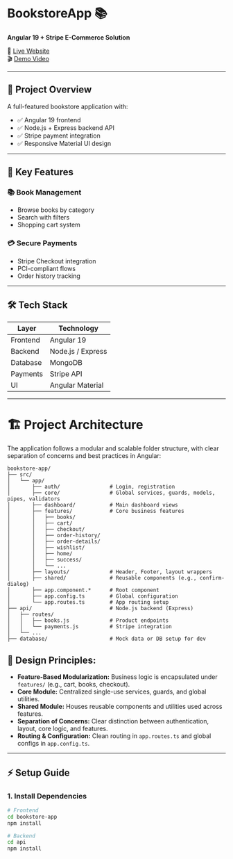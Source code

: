 # BookstoreApp 📚 
**Angular 19 + Stripe E-Commerce Solution**

🔗 [Live Website](https://kitaabi-zeta.vercel.app/)  
🎬 [Demo Video](https://www.youtube.com/watch?v=LVSavDxwY_Q)

---

## 🧾 Project Overview  
A full-featured bookstore application with:

- ✅ Angular 19 frontend  
- ✅ Node.js + Express backend API  
- ✅ Stripe payment integration  
- ✅ Responsive Material UI design  

---

## 🌟 Key Features  

### 📚 Book Management  
- Browse books by category  
- Search with filters  
- Shopping cart system  

### 💳 Secure Payments  
- Stripe Checkout integration  
- PCI-compliant flows  
- Order history tracking  

---

## 🛠️ Tech Stack  

| Layer      | Technology          |
|------------|---------------------|
| Frontend   | Angular 19          |
| Backend    | Node.js / Express   |
| Database   | MongoDB             |
| Payments   | Stripe API          |
| UI         | Angular Material    |

---

# 🏗️ Project Architecture

The application follows a modular and scalable folder structure, with clear separation of concerns and best practices in Angular:

```
bookstore-app/
├── src/
│   └── app/
│       ├── auth/                # Login, registration
│       ├── core/                # Global services, guards, models, pipes, validators
│       ├── dashboard/           # Main dashboard views
│       ├── features/            # Core business features
│       │   ├── books/           
│       │   ├── cart/            
│       │   ├── checkout/        
│       │   ├── order-history/   
│       │   ├── order-details/   
│       │   ├── wishlist/        
│       │   ├── home/            
│       │   ├── success/         
│       │   └── ...              
│       ├── layouts/             # Header, Footer, layout wrappers
│       ├── shared/              # Reusable components (e.g., confirm-dialog)
│       ├── app.component.*      # Root component
│       ├── app.config.ts        # Global configuration
│       └── app.routes.ts        # App routing setup
├── api/                         # Node.js backend (Express)
│   ├── routes/
│   │   ├── books.js             # Product endpoints
│   │   └── payments.js          # Stripe integration
│   └── ...
├── database/                    # Mock data or DB setup for dev
```

## 📐 Design Principles:

- **Feature-Based Modularization:** Business logic is encapsulated under `features/` (e.g., cart, books, checkout).
- **Core Module:** Centralized single-use services, guards, and global utilities.
- **Shared Module:** Houses reusable components and utilities used across features.
- **Separation of Concerns:** Clear distinction between authentication, layout, core logic, and features.
- **Routing & Configuration:** Clean routing in `app.routes.ts` and global configs in `app.config.ts`.

---

## ⚡ Setup Guide  

### 1. Install Dependencies  
```bash
# Frontend
cd bookstore-app
npm install

# Backend 
cd api
npm install
